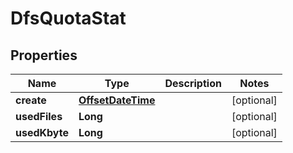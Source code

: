 # DfsQuotaStat

## Properties
Name | Type | Description | Notes
------------ | ------------- | ------------- | -------------
**create** | [**OffsetDateTime**](OffsetDateTime.md) |  |  [optional]
**usedFiles** | **Long** |  |  [optional]
**usedKbyte** | **Long** |  |  [optional]
